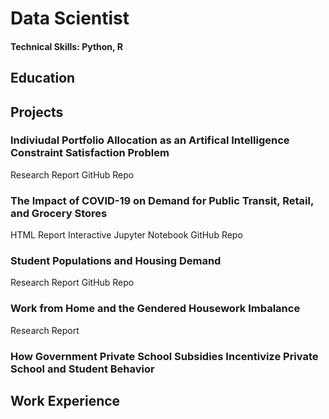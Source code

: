 # Data Scientist
#### Technical Skills: Python, R

## Education

## Projects
### Indiviudal Portfolio Allocation as an Artifical Intelligence Constraint Satisfaction Problem
Research Report
GitHub Repo

### The Impact of COVID-19 on Demand for Public Transit, Retail, and Grocery Stores
HTML Report
Interactive Jupyter Notebook
GitHub Repo

### Student Populations and Housing Demand
Research Report
GitHub Repo

### Work from Home and the Gendered Housework Imbalance
Research Report

### How Government Private School Subsidies Incentivize Private School and Student Behavior

## Work Experience


